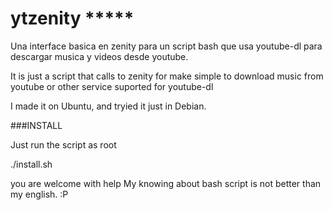 # ytzenity *****

Una interface basica en zenity para un script bash que usa youtube-dl para descargar musica y videos desde youtube.

It is just a script that calls to zenity for make simple to download music 
from youtube or other service suported for youtube-dl

I made it on Ubuntu, and tryied it just in Debian.

###INSTALL

Just run the script as root 

./install.sh

you are welcome with help
My knowing about bash script is not better than my english. :P
